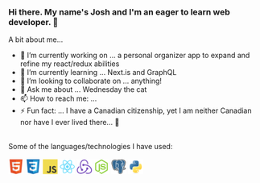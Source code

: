 ### Hi there. My name's Josh and I'm an eager to learn web developer. 👋

A bit about me...

- 🔭 I’m currently working on ... a personal organizer app to expand and refine my react/redux abilities
- 🌱 I’m currently learning ... Next.is and GraphQL
- 👯 I’m looking to collaborate on ... anything!
- 💬 Ask me about ... Wednesday the cat
- 📫 How to reach me: ... <a href="mailto:joshuascan@gmail.com" target="_blank"><img align="center" src="https://camo.githubusercontent.com/713d21f1a68717de5374e255fa438393e9978c7937971a18d198947b04bf86f1/68747470733a2f2f696d672e736869656c64732e696f2f62616467652f2d474d41494c2d4431343833363f7374796c653d666c6174266c6f676f3d676d61696c266c6f676f436f6c6f723d7768697465" alt="" height="20" /></a> <a href="https://www.linkedin.com/in/jscanlan/" target="_blank"><img align="center" src="https://camo.githubusercontent.com/499f2dc9be86e016f5e11f560016c1a428c3abe5b100c98e75956d63215ddf7b/68747470733a2f2f696d672e736869656c64732e696f2f62616467652f2d4c494e4b4544494e2d3030373742353f7374796c653d666c6174266c6f676f3d6c696e6b6564696e266c6f676f436f6c6f723d7768697465" alt="" height="20" /></a>
- ⚡ Fun fact: ... I have a Canadian citizenship, yet I am neither Canadian nor have I ever lived there... 🤯
<br>
Some of the languages/technologies I have used:<br>
<br>
<code><img height="30" src="https://raw.githubusercontent.com/devicons/devicon/2ae2a900d2f041da66e950e4d48052658d850630/icons/html5/html5-original.svg"></code>
<code><img height="30" src="https://raw.githubusercontent.com/devicons/devicon/2ae2a900d2f041da66e950e4d48052658d850630/icons/css3/css3-original.svg"></code>
<code><img height="30" src="https://raw.githubusercontent.com/devicons/devicon/2ae2a900d2f041da66e950e4d48052658d850630/icons/javascript/javascript-original.svg"></code>
<code><img height="30" src="https://raw.githubusercontent.com/devicons/devicon/2ae2a900d2f041da66e950e4d48052658d850630/icons/react/react-original.svg"></code>
<code><img height="30" src="https://raw.githubusercontent.com/devicons/devicon/2ae2a900d2f041da66e950e4d48052658d850630/icons/redux/redux-original.svg"></code>
<code><img height="30" src="https://raw.githubusercontent.com/devicons/devicon/2ae2a900d2f041da66e950e4d48052658d850630/icons/nodejs/nodejs-original.svg"></code>
<code><img height="30" src="https://raw.githubusercontent.com/devicons/devicon/2ae2a900d2f041da66e950e4d48052658d850630/icons/postgresql/postgresql-original.svg"></code>
<code><img height="30" src="https://raw.githubusercontent.com/devicons/devicon/2ae2a900d2f041da66e950e4d48052658d850630/icons/python/python-original.svg"></code>
